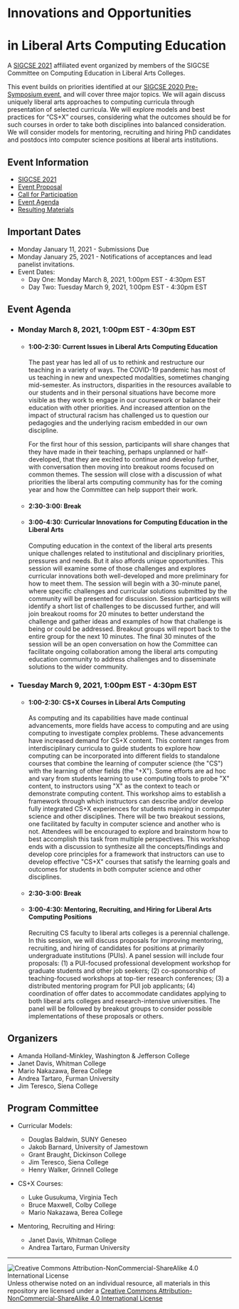# Innovations and Opportunities
# in Liberal Arts Computing Education

A [SIGCSE 2021](https://sigcse2021.sigcse.org) affiliated event organized by members of the SIGCSE Committee on Computing Education in Liberal Arts Colleges.

This event builds on priorities identified at our [SIGCSE 2020 Pre-Symposium event](https://computing-in-the-liberal-arts.github.io/SIGCSE2020-PreSymposium-Event/), and will cover three major topics. We will again discuss uniquely liberal arts approaches to computing curricula through presentation of selected curricula. We will explore models and best practices for “CS+X” courses, considering what the outcomes should be for such courses in order to take both disciplines into balanced consideration. We will consider models for mentoring, recruiting and hiring PhD candidates and postdocs into computer science positions at liberal arts institutions.

## Event Information

- [SIGCSE 2021](https://sigcse2021.sigcse.org)
- [Event Proposal](SIGCSE-2021-CSLA.pdf)
- [Call for Participation](CallForParticipation.md)
- [Event Agenda](#event-agenda)
- [Resulting Materials](materials.md)

## Important Dates

- Monday January 11, 2021 - Submissions Due
- Monday January 25, 2021 - Notifications of acceptances and lead panelist invitations.
- Event Dates:
  - Day One: Monday March 8, 2021, 1:00pm EST - 4:30pm EST
  - Day Two: Tuesday March 9, 2021, 1:00pm EST - 4:30pm EST

## Event Agenda

- ### Monday March 8, 2021, 1:00pm EST - 4:30pm EST

  - #### 1:00-2:30: Current Issues in Liberal Arts Computing Education

    The past year has led all of us to rethink and restructure our teaching in a variety of ways. The COVID-19 pandemic has most of us teaching in new and unexpected modalities, sometimes changing mid-semester. As instructors, disparities in the resources available to our students and in their personal situations have become more visible as they work to engage in our coursework or balance their education with other priorities. And increased attention on the impact of structural racism has challenged us to question our pedagogies and the underlying racism embedded in our own discipline.

    For the first hour of this session, participants will share changes that they have made in their teaching, perhaps unplanned or half-developed, that they are excited to continue and develop further, with conversation then moving into breakout rooms focused on common themes. The session will close with a discussion of what priorities the liberal arts computing community has for the coming year and how the Committee can help support their work.

  - #### 2:30-3:00: Break

  - #### 3:00-4:30: Curricular Innovations for Computing Education in the Liberal Arts

    Computing education in the context of the liberal arts presents unique challenges related to institutional and disciplinary priorities, pressures and needs. But it also affords unique opportunities. This session will examine some of those challenges and explores curricular innovations both well-developed and more preliminary for how to meet them. The session will begin with a 30-minute panel, where specific challenges and curricular solutions submitted by the community will be presented for discussion. Session participants will identify a short list of challenges to be discussed further, and will join breakout rooms for 20 minutes to better understand the challenge and gather ideas and examples of how that challenge is being or could be addressed. Breakout groups will report back to the entire group for the next 10 minutes. The final 30 minutes of the session will be an open conversation on how the Committee can facilitate ongoing collaboration among the liberal arts computing education community to address challenges and to disseminate solutions to the wider community.

- ### Tuesday March 9, 2021, 1:00pm EST - 4:30pm EST

  - #### 1:00-2:30: CS+X Courses in Liberal Arts Computing

    As computing and its capabilities have made continual advancements, more fields have access to computing and are using computing to investigate complex problems. These advancements have increased demand for CS+X content. This content ranges from interdisciplinary curricula to guide students to explore how computing can be incorporated into different fields to standalone courses that combine the learning of computer science (the "CS") with the learning of other fields (the "+X"). Some efforts are ad hoc and vary from students learning to use computing tools to probe "X" content, to instructors using "X" as the context to teach or demonstrate computing content. This workshop aims to establish a framework through which instructors can describe and/or develop fully integrated CS+X experiences for students majoring in computer science and other disciplines. There will be two breakout sessions, one facilitated by faculty in computer science and another who is not. Attendees will be encouraged to explore and brainstorm how to best accomplish this task from multiple perspectives. This workshop ends with a discussion to synthesize all the concepts/findings and develop core principles for a framework that instructors can use to develop effective "CS+X" courses that satisfy the learning goals and outcomes for students in both computer science and other disciplines.

  - #### 2:30-3:00: Break

  - #### 3:00-4:30: Mentoring, Recruiting, and Hiring for Liberal Arts Computing Positions

    Recruiting CS faculty to liberal arts colleges is a perennial challenge. In this session, we will discuss proposals for improving mentoring, recruiting, and hiring of candidates for positions at primarily undergraduate institutions (PUIs). A panel session will include four proposals: (1) a PUI-focused professional development workshop for graduate students and other job seekers; (2) co-sponsorship of teaching-focused workshops at top-tier research conferences; (3) a distributed mentoring program for PUI job applicants; (4) coordination of offer dates to accommodate candidates applying to both liberal arts colleges and research-intensive universities. The panel will be followed by breakout groups to consider possible implementations of these proposals or others.

## Organizers
- Amanda Holland-Minkley, Washington & Jefferson College
- Janet Davis, Whitman College
- Mario Nakazawa, Berea College
- Andrea Tartaro, Furman University
- Jim Teresco, Siena College

## Program Committee

- Curricular Models:
  - Douglas Baldwin, SUNY Geneseo
  - Jakob Barnard, University of Jamestown
  - Grant Braught, Dickinson College
  - Jim Teresco, Siena College
  - Henry Walker, Grinnell College

- CS+X Courses:
  - Luke Gusukuma, Virginia Tech
  - Bruce Maxwell, Colby College
  - Mario Nakazawa, Berea College

- Mentoring, Recruiting and Hiring:
  - Janet Davis, Whitman College
  - Andrea Tartaro, Furman University

___
![Creative Commons Attribution-NonCommercial-ShareAlike 4.0 International License](https://i.creativecommons.org/l/by-nc-sa/4.0/88x31.png "Creative Commons Attribution-NonCommercial-ShareAlike 4.0 International License") Unless otherwise noted on an individual resource, all materials in this repository are licensed under a [Creative Commons Attribution-NonCommercial-ShareAlike 4.0 International License](http://creativecommons.org/licenses/by-nc-sa/4.0/)
